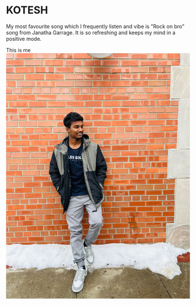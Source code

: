 # KOTESH

My most favourite song which I frequently listen and vibe is "Rock on bro" song from Janatha Garrage. It is so refreshing and keeps my mind in a positive mode.

This is me ![Mine](Mine.jpg)